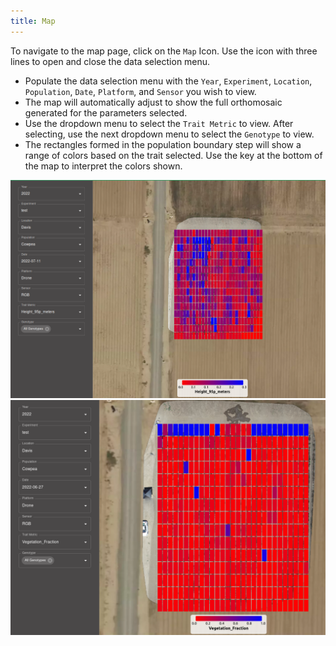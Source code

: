 ```yaml
---
title: Map
---
```


To navigate to the map page, click on the `Map` Icon. Use the icon with three lines to open and close the data selection menu.

- Populate the data selection menu with the `Year`, `Experiment`, `Location`, `Population`, `Date`, `Platform`, and `Sensor` you wish to view.
- The map will automatically adjust to show the full orthomosaic generated for the parameters selected. 
- Use the dropdown menu to select the `Trait Metric` to view. After selecting, use the next dropdown menu to select the `Genotype` to view.
- The rectangles formed in the population boundary step will show a range of colors based on the trait selected. Use the key at the bottom of the map to interpret the colors shown.

![Map View Height](_attachments/map/map_view.png)
![Map View Veg](_attachments/map/map_veg_view.png)